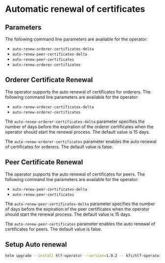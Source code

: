 # Automatic renewal of certificates

## Parameters

The following command line parameters are available for the operator:

- `auto-renew-orderer-certificates-delta`
- `auto-renew-peer-certificates-delta`
- `auto-renew-peer-certificates`
- `auto-renew-orderer-certificates`

## Orderer Certificate Renewal

The operator supports the auto renewal of certificates for orderers. The following command line parameters are available for the operator:

- `auto-renew-orderer-certificates-delta`
- `auto-renew-orderer-certificates`

The `auto-renew-orderer-certificates-delta` parameter specifies the number of days before the expiration of the orderer certificates when the operator should start the renewal process. The default value is 15 days.

The `auto-renew-orderer-certificates` parameter enables the auto renewal of certificates for orderers. The default value is false.

## Peer Certificate Renewal

The operator supports the auto renewal of certificates for peers. The following command line parameters are available for the operator:

- `auto-renew-peer-certificates-delta`
- `auto-renew-peer-certificates`

The `auto-renew-peer-certificates-delta` parameter specifies the number of days before the expiration of the peer certificates when the operator should start the renewal process. The default value is 15 days.

The `auto-renew-peer-certificates` parameter enables the auto renewal of certificates for peers. The default value is false.


## Setup Auto renewal

```bash
helm upgrade --install hlf-operator --version=1.9.2 -- kfs/hlf-operator -f values.yaml
```
